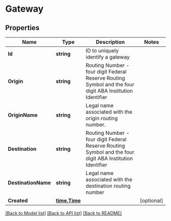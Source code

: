 # Gateway

## Properties

Name | Type | Description | Notes
------------ | ------------- | ------------- | -------------
**Id** | **string** | ID to uniquely identify a gateway | 
**Origin** | **string** | Routing Number - four digit Federal Reserve Routing Symbol and the four digit ABA Institution Identifier | 
**OriginName** | **string** | Legal name associated with the origin routing number. | 
**Destination** | **string** | Routing Number - four digit Federal Reserve Routing Symbol and the four digit ABA Institution Identifier | 
**DestinationName** | **string** | Legal name associated with the destination routing number | 
**Created** | [**time.Time**](time.Time.md) |  | [optional] 

[[Back to Model list]](../README.md#documentation-for-models) [[Back to API list]](../README.md#documentation-for-api-endpoints) [[Back to README]](../README.md)


